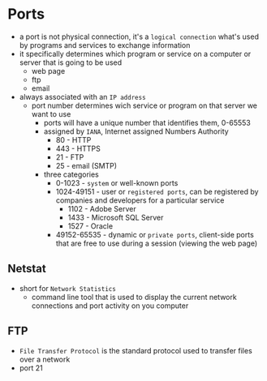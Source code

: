 # Ports

- a port is not physical connection, it's a `logical connection` what's used by programs and services to exchange information
- it specifically determines which program or service on a computer or server that is going to be used
  - web page
  - ftp
  - email
- always associated with an `IP address`
  - port number determines wich service or program on that server we want to use
    - ports will have a unique number that identifies them, 0-65553
    - assigned by `IANA`, Internet assigned Numbers Authority
      - 80 - HTTP
      - 443 - HTTPS
      - 21 - FTP
      - 25 - email (SMTP)
    - three categories
      - 0-1023 - `system` or well-known ports
      - 1024-49151 - user or `registered ports`, can be registered by companies and developers for a particular service
        - 1102 - Adobe Server
        - 1433 - Microsoft SQL Server
        - 1527 - Oracle
      - 49152-65535 - dynamic or `private ports`, client-side ports that are free to use during a session (viewing the web page)

## Netstat

- short for `Network Statistics`
  - command line tool that is used to display the current network connections and port activity on you computer

## FTP

- `File Transfer Protocol` is the standard protocol used to transfer files over a network
- port 21

